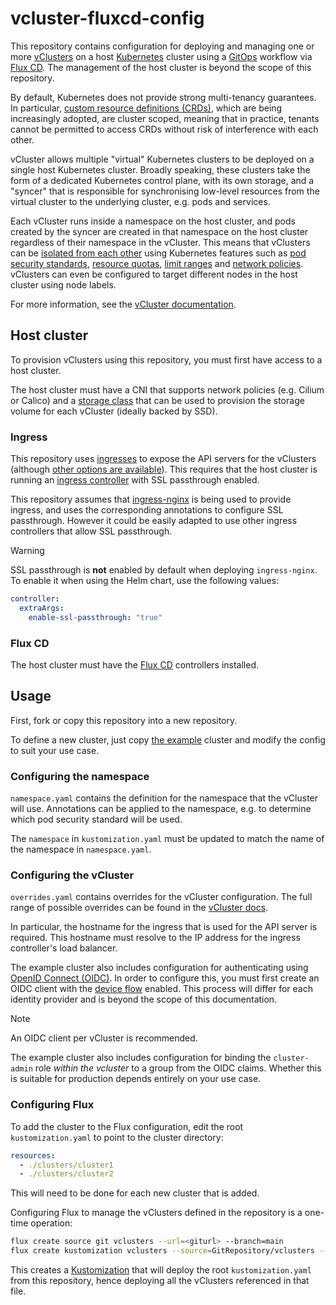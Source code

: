 # vcluster-fluxcd-config

This repository contains configuration for deploying and managing one or more
[vClusters](https://www.vcluster.com/docs) on a host [Kubernetes](https://kubernetes.io/) cluster
using a [GitOps](https://about.gitlab.com/topics/gitops/) workflow via [Flux CD](https://fluxcd.io/).
The management of the host cluster is beyond the scope of this repository.

By default, Kubernetes does not provide strong multi-tenancy guarantees. In particular,
[custom resource definitions (CRDs)](https://kubernetes.io/docs/concepts/extend-kubernetes/api-extension/custom-resources/),
which are being increasingly adopted, are cluster scoped, meaning that in practice, tenants
cannot be permitted to access CRDs without risk of interference with each other.

vCluster allows multiple "virtual" Kubernetes clusters to be deployed on a single host Kubernetes
cluster. Broadly speaking, these clusters take the form of a dedicated Kubernetes control plane,
with its own storage, and a "syncer" that is responsible for synchronising low-level resources
from the virtual cluster to the underlying cluster, e.g. pods and services.

Each vCluster runs inside a namespace on the host cluster, and pods created by the syncer are
created in that namespace on the host cluster regardless of their namespace in the vCluster.
This means that vClusters can be
[isolated from each other](https://www.vcluster.com/docs/vcluster/deploy/topologies/isolated-workloads)
using Kubernetes features such as
[pod security standards](https://kubernetes.io/docs/concepts/security/pod-security-standards/),
[resource quotas](https://kubernetes.io/docs/concepts/policy/resource-quotas/),
[limit ranges](https://kubernetes.io/docs/concepts/policy/limit-range/) and
[network policies](https://kubernetes.io/docs/concepts/services-networking/network-policies/).
vClusters can even be configured to target different nodes in the host cluster using node labels.

For more information, see the [vCluster documentation](https://www.vcluster.com/docs).

## Host cluster

To provision vClusters using this repository, you must first have access to a host cluster.

The host cluster must have a CNI that supports network policies (e.g. Cilium or Calico) and a
[storage class](https://kubernetes.io/docs/concepts/storage/storage-classes/) that can be used
to provision the storage volume for each vCluster (ideally backed by SSD).

### Ingress

This repository uses [ingresses](https://kubernetes.io/docs/concepts/services-networking/ingress/)
to expose the API servers for the vClusters (although
[other options are available](https://www.vcluster.com/docs/vcluster/manage/accessing-vcluster#expose-vcluster)).
This requires that the host cluster is running an
[ingress controller](https://kubernetes.io/docs/concepts/services-networking/ingress-controllers/)
with SSL passthrough enabled.

This repository assumes that [ingress-nginx](https://kubernetes.github.io/ingress-nginx/) is being
used to provide ingress, and uses the corresponding annotations to configure SSL passthrough.
However it could be easily adapted to use other ingress controllers that allow SSL passthrough.

> [!WARNING]
> 
> SSL passthrough is **not** enabled by default when deploying `ingress-nginx`. To enable it when
> using the Helm chart, use the following values:
>
> ```yaml
> controller:
>   extraArgs:
>     enable-ssl-passthrough: "true"
> ```

### Flux CD

The host cluster must have the [Flux CD](https://fluxcd.io/) controllers installed.

## Usage

First, fork or copy this repository into a new repository.

To define a new cluster, just copy [the example](./clusters/example/) cluster and modify the
config to suit your use case.

### Configuring the namespace

`namespace.yaml` contains the definition for the namespace that the vCluster will use. Annotations
can be applied to the namespace, e.g. to determine which pod security standard will be used.

The `namespace` in `kustomization.yaml` must be updated to match the name of the namespace in
`namespace.yaml`.

### Configuring the vCluster

`overrides.yaml` contains overrides for the vCluster configuration. The full range of possible
overrides can be found in the
[vCluster docs](https://www.vcluster.com/docs/vcluster/configure/vcluster-yaml/).

In particular, the hostname for the ingress that is used for the API server is required. This
hostname must resolve to the IP address for the ingress controller's load balancer.

The example cluster also includes configuration for authenticating using
[OpenID Connect (OIDC)](https://openid.net/developers/how-connect-works/). In order to configure
this, you must first create an OIDC client with the
[device flow](https://www.oauth.com/oauth2-servers/device-flow/) enabled. This process will differ
for each identity provider and is beyond the scope of this documentation.

> [!NOTE]
> An OIDC client per vCluster is recommended.

The example cluster also includes configuration for binding the `cluster-admin` role _within the
vcluster_ to a group from the OIDC claims. Whether this is suitable for production depends entirely
on your use case.

### Configuring Flux

To add the cluster to the Flux configuration, edit the root `kustomization.yaml` to point to the
cluster directory:

```yaml
resources:
  - ./clusters/cluster1
  - ./clusters/cluster2
```

This will need to be done for each new cluster that is added.

Configuring Flux to manage the vClusters defined in the repository is a one-time operation:

```sh
flux create source git vclusters --url=<giturl> --branch=main
flux create kustomization vclusters --source=GitRepository/vclusters --prune=true
```

This creates a [Kustomization](https://fluxcd.io/flux/components/kustomize/kustomizations/) that
will deploy the root `kustomization.yaml` from this repository, hence deploying all the vClusters
referenced in that file.
